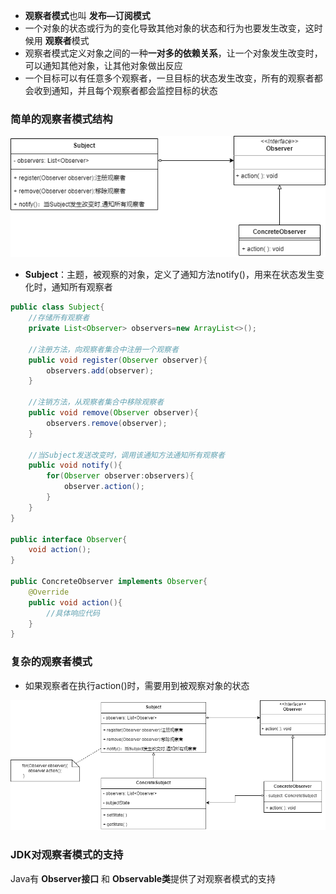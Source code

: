 * **观察者模式**也叫 **发布—订阅模式**
* 一个对象的状态或行为的变化导致其他对象的状态和行为也要发生改变，这时候用 **观察者**模式
* 观察者模式定义对象之间的一种**一对多的依赖关系**，让一个对象发生改变时，可以通知其他对象，让其他对象做出反应
* 一个目标可以有任意多个观察者，一旦目标的状态发生改变，所有的观察者都会收到通知，并且每个观察者都会监控目标的状态





### 简单的观察者模式结构

![观察者模式.drawio](picture/观察者模式.drawio.png)

* **Subject**：主题，被观察的对象，定义了通知方法notify()，用来在状态发生变化时，通知所有观察者

```java
public class Subject{
    //存储所有观察者
    private List<Observer> observers=new ArrayList<>();
    
    //注册方法，向观察者集合中注册一个观察者
    public void register(Observer observer){
        observers.add(observer);
    }
    
    //注销方法，从观察者集合中移除观察者
    public void remove(Observer observer){
        observers.remove(observer);
    }
    
    //当Subject发送改变时，调用该通知方法通知所有观察者
    public void notify(){
        for(Observer observer:observers){
            observer.action();
        }
    }
}

public interface Observer{
    void action();
}

public ConcreteObserver implements Observer{
    @Override
    public void action(){
        //具体响应代码
    }
}
```





### 复杂的观察者模式

* 如果观察者在执行action()时，需要用到被观察对象的状态

![复杂的观察者模式.drawio](picture/复杂的观察者模式.drawio.png)







### JDK对观察者模式的支持

Java有 **Observer接口** 和 **Observable类**提供了对观察者模式的支持